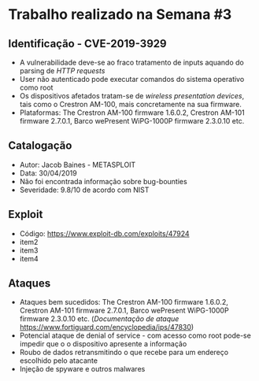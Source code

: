 # Trabalho realizado na Semana #3

## Identificação - CVE-2019-3929

- A vulnerabilidade deve-se ao fraco tratamento de inputs aquando do parsing de *HTTP requests*
- User não autenticado pode executar comandos do sistema operativo como root
- Os dispositivos afetados tratam-se de *wireless presentation devices*, tais como o Crestron AM-100, mais concretamente na sua firmware.
- Plataformas: The Crestron AM-100 firmware 1.6.0.2, Crestron AM-101 firmware 2.7.0.1, Barco wePresent WiPG-1000P firmware 2.3.0.10 etc.

## Catalogação

- Autor: Jacob Baines - METASPLOIT
- Data: 30/04/2019
- Não foi encontrada informação sobre bug-bounties 
- Severidade: 9.8/10 de acordo com NIST

## Exploit

- Código: https://www.exploit-db.com/exploits/47924
- item2
- item3
- item4

## Ataques

- Ataques bem sucedidos: The Crestron AM-100 firmware 1.6.0.2, Crestron AM-101 firmware 2.7.0.1, Barco wePresent WiPG-1000P firmware 2.3.0.10 etc. (*Documentação de ataque* https://www.fortiguard.com/encyclopedia/ips/47830)
- Potencial ataque de denial of service - com acesso como root pode-se impedir que o o dispositivo apresente a informação
- Roubo de dados retransmitindo o que recebe para um endereço escolhido pelo atacante
- Injeção de spyware e outros malwares 
